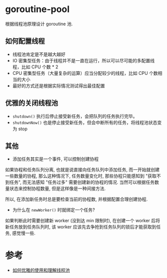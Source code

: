 # goroutine-pool

根据线程池原理设计 goroutine 池.

## 如何配置线程

- 线程池肯定是不是越大越好
- IO 密集型任务：由于线程并不是一直在运行，所以可以尽可能的多配置线程，比如 CPU 个数 * 2
- CPU 密集型任务（大量复杂的运算）应当分配较少的线程，比如 CPU 个数相当的大小
- 最好的方式还是根据实际情况测试得出最佳配置

## 优雅的关闭线程池

- `shutdown()` 执行后停止接受新任务，会把队列的任务执行完毕。
- `shutdownNow()` 也是停止接受新任务，但会中断所有的任务，将线程池状态变为 stop

## 其他

- 添加任务其实是一个事件, 可以控制创建协程

如果协程和任务队列分离, 也就是说直接向任务队列中添加任务, 而一开始就创建一些数量的协程,
那么这种情况下, 任务数量变化时, 那些协程只能感知到 "获取不到任务", 而无法感知 "任务过多" 需要创建新的协程的情况.
当然可以根据任务数量状态来控制协程数量, 但是这样像是一种间接方法.

所以, 在添加新任务时总是要检查当前的协程数, 并根据配置合理创建协程.

- 为什么在 `newWorker()` 时就绑定一个任务?

如果判断此时需要创建新 worker (没到达 min 限制时), 在创建一个 worker 后将新任务放到任务队列时,
该 worker 应该先去争抢到任务队列的锁后才能获取到任务, 感觉慢一些.

# 参考

- [如何优雅的使用和理解线程池](https://mp.weixin.qq.com/s?__biz=MzIyMzgyODkxMQ==&mid=2247483842&idx=1&sn=af7514a1e132ba84075d5ddc2f1c6b0b&chksm=e8190f02df6e8614f13ec04cee11f035fe23a29cd9c682ef18cbe52716c90d84f9581815f054&scene=21#wechat_redirect)